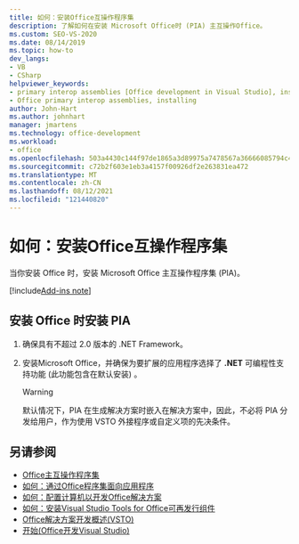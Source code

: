 ```yaml
---
title: 如何：安装Office互操作程序集
description: 了解如何在安装 Microsoft Office时 (PIA) 主互操作Office。
ms.custom: SEO-VS-2020
ms.date: 08/14/2019
ms.topic: how-to
dev_langs:
- VB
- CSharp
helpviewer_keywords:
- primary interop assemblies [Office development in Visual Studio], installing
- Office primary interop assemblies, installing
author: John-Hart
ms.author: johnhart
manager: jmartens
ms.technology: office-development
ms.workload:
- office
ms.openlocfilehash: 503a4430c144f97de1865a3d89975a7478567a36666085794c4acdd712cc05c5
ms.sourcegitcommit: c72b2f603e1eb3a4157f00926df2e263831ea472
ms.translationtype: MT
ms.contentlocale: zh-CN
ms.lasthandoff: 08/12/2021
ms.locfileid: "121440820"
---
```

# <a name="how-to-install-office-primary-interop-assemblies"></a>如何：安装Office互操作程序集
  当你安装 Office 时，安装 Microsoft Office 主互操作程序集 (PIA)。

[!include[Add-ins note](includes/addinsnote.md)]

## <a name="to-install-the-pias-when-you-install-office"></a>安装 Office 时安装 PIA

1. 确保具有不超过 2.0 版本的 .NET Framework。

2. 安装Microsoft Office，并确保为要扩展的应用程序选择了 **.NET** 可编程性支持功能 (此功能包含在默认安装) 。

    > [!WARNING]
    > 默认情况下，PIA 在生成解决方案时嵌入在解决方案中，因此，不必将 PIA 分发给用户，作为使用 VSTO 外接程序或自定义项的先决条件。

## <a name="see-also"></a>另请参阅
- [Office主互操作程序集](../vsto/office-primary-interop-assemblies.md)
- [如何：通过Office程序集面向应用程序](../vsto/how-to-target-office-applications-through-primary-interop-assemblies.md)
- [如何：配置计算机以开发Office解决方案](../vsto/how-to-configure-a-computer-to-develop-office-solutions.md)
- [如何：安装Visual Studio Tools for Office可再发行组件](../vsto/how-to-install-the-visual-studio-tools-for-office-runtime-redistributable.md)
- [Office解决方案开发概述&#40;VSTO&#41;](../vsto/office-solutions-development-overview-vsto.md)
- [开始&#40;Office开发Visual Studio&#41;](../vsto/getting-started-office-development-in-visual-studio.md)
